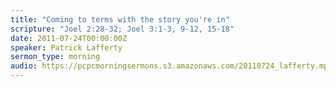 ```yaml
---
title: "Coming to terms with the story you're in"
scripture: "Joel 2:28-32; Joel 3:1-3, 9-12, 15-18"
date: 2011-07-24T00:00:00Z
speaker: Patrick Lafferty
sermon_type: morning
audio: https://pcpcmorningsermons.s3.amazonaws.com/20110724_lafferty.mp3 
---
```



